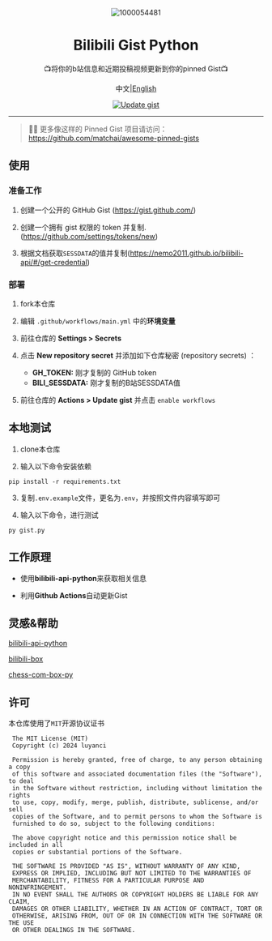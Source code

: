 <div align="center">

![1000054481](https://github.com/luyanci/bili-gist/assets/68143180/98f8a656-921c-4545-a754-86fc93173b69)

# Bilibili Gist Python

📺将你的b站信息和近期投稿视频更新到你的pinned Gist📺

中文|[English](readme_en.md)

[![Update gist](https://github.com/luyanci/bilibili-gist-py/actions/workflows/main.yml/badge.svg)](https://github.com/luyanci/bilibili-gist-py/actions/workflows/main.yml)

</div>

---

> 📌✨ 更多像这样的 Pinned Gist 项目请访问：https://github.com/matchai/awesome-pinned-gists


## 使用
### 准备工作
1. 创建一个公开的 GitHub Gist (https://gist.github.com/)

1. 创建一个拥有 gist 权限的 token 并复制. (https://github.com/settings/tokens/new)

1. 根据文档获取`SESSDATA`的值并复制(https://nemo2011.github.io/bilibili-api/#/get-credential)

### 部署

1. fork本仓库

2. 编辑  `.github/workflows/main.yml` 中的**环境变量**

3. 前往仓库的 **Settings > Secrets**

4. 点击 **New repository secret** 并添加如下仓库秘密 (repository secrets) ：
   - **GH_TOKEN:** 刚才复制的 GitHub token
   - **BILI_SESSDATA:** 刚才复制的B站SESSDATA值

5. 前往仓库的 **Actions > Update gist** 并点击 `enable workflows`

## 本地测试

1. clone本仓库

2. 输入以下命令安装依赖

```
pip install -r requirements.txt
```

3. 复制`.env.example`文件，更名为`.env`，并按照文件内容填写即可

4. 输入以下命令，进行测试

```
py gist.py
```

## 工作原理

 - 使用**bilibili-api-python**来获取相关信息

 - 利用**Github Actions**自动更新Gist

## 灵感&帮助
[bilibili-api-python](https://github.com/nemo2011/bilibili-api)

[bilibili-box](https://github.com/KeJunMao/bilibili-box)

[chess-com-box-py](https://github.com/sciencepal/chess-com-box-py)

## 许可

本仓库使用了`MIT`开源协议证书
```
 The MIT License (MIT)
 Copyright (c) 2024 luyanci

 Permission is hereby granted, free of charge, to any person obtaining a copy
 of this software and associated documentation files (the "Software"), to deal
 in the Software without restriction, including without limitation the rights
 to use, copy, modify, merge, publish, distribute, sublicense, and/or sell
 copies of the Software, and to permit persons to whom the Software is
 furnished to do so, subject to the following conditions:

 The above copyright notice and this permission notice shall be included in all
 copies or substantial portions of the Software.

 THE SOFTWARE IS PROVIDED "AS IS", WITHOUT WARRANTY OF ANY KIND,
 EXPRESS OR IMPLIED, INCLUDING BUT NOT LIMITED TO THE WARRANTIES OF
 MERCHANTABILITY, FITNESS FOR A PARTICULAR PURPOSE AND NONINFRINGEMENT.
 IN NO EVENT SHALL THE AUTHORS OR COPYRIGHT HOLDERS BE LIABLE FOR ANY CLAIM,
 DAMAGES OR OTHER LIABILITY, WHETHER IN AN ACTION OF CONTRACT, TORT OR
 OTHERWISE, ARISING FROM, OUT OF OR IN CONNECTION WITH THE SOFTWARE OR THE USE
 OR OTHER DEALINGS IN THE SOFTWARE.
```